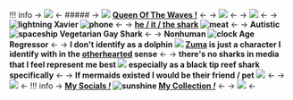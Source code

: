 !!! info
    -> ![](https://64.media.tumblr.com/0b10f2f21129eeb35ebc0ae1dc4934c4/007ee620728c3d31-f7/s400x600/c1bd9e26e10195fb1303098ca80ee32454b258f7.gif) <-
    ##### -> ![](https://64.media.tumblr.com/1a1f9070c4b9430df13db626dbb15259/fc195eab02d4bd0d-d9/s75x75_c1/53fbfbc743b98490cc0d722d7ae8757f934abcec.gif) [**Queen Of The Waves !**](https://open.spotify.com/track/3QgInVIXkrZDRVQfuKUxSm?si=d5OngyMsRSWBgfjZfpin9w) <-
    -> ![](https://64.media.tumblr.com/ab2a8b390e38df930ba76363b5aee5d5/bb2ef01986825211-df/s640x960/9c5c47c84807cf5d4e6e019e5ca412863e70346c.gif) <-
    -> ![](https://i.ibb.co/2jmP99w/4864-FB2-D-0142-42-E4-AB28-3-F728784-A52-A.gif) <-
    -> **![lightning](https://64.media.tumblr.com/0e566fc7741c0ce116da26e2ab5d06d4/deae237d6db26746-a6/s75x75_c1/2c63b3c460e6dddfd06268f8abef22c8fbc8e355.gif) Xavier  ![phone](https://64.media.tumblr.com/e18045cc4ee33b01e03a745fcb42d583/e01acb997098312a-e1/s75x75_c1/5eea3d1950b18f5c7b049c1112b1cc7256e42c7c.gif)** <-
    -> **[he / it / the shark](https://en.pronouns.page/@cyadical) ![meat](https://64.media.tumblr.com/084749d34a0f27b856d3b65301a8ebd4/e01acb997098312a-8d/s75x75_c1/17c5f57ec6e7e0188180965203bcf1a7890d211d.gif)** <-
    -> **Autistic ![spaceship](https://64.media.tumblr.com/4bdb6de4d193115a46603e10c456367f/e01acb997098312a-e7/s75x75_c1/c91745683e9598cb1c6b4b594323fb688397904e.gif) Vegetarian  Gay Shark** <-
     -> **Nonhuman ![clock](https://64.media.tumblr.com/f5e6cc3836f236ff337e9f3bc3002d1d/fc195eab02d4bd0d-82/s75x75_c1/d6125c7bbc3d27dbd687c7c7f9916c611496aa2f.gif) Age Regressor** <-
     -> **I don't identify as a dolphin ![](https://64.media.tumblr.com/bf6729b8c1e6bc801f89ce15733294e1/e01acb997098312a-3f/s75x75_c1/c866598c7cf6a05bad8b6e9042de45b3b047c257.gif) [Zuma](https://barbiemovies.fandom.com/wiki/Zuma) is just a character I identify with in the [otherhearted](https://otherkin.fandom.com/wiki/Otherhearted) sense** <-
     -> **there's no sharks in media that I feel represent me best ![](https://64.media.tumblr.com/0dffdea0c5b366c74b44d0737afd9e7a/e01acb997098312a-49/s75x75_c1/f518fca2ca2d4f5faf3e5bcebd676720decf48af.gif) especially as a black tip reef shark specifically** <-
     -> **If mermaids existed I would be their friend / pet**  ![](https://64.media.tumblr.com/68d0cb150a4ca887de6a423c0aa3009b/2ffd6ff0ff8e3f7c-9e/s75x75_c1/80963322ae6e2e6c5c099f6f09b4ba3d3500199c.gif) <-
     -> ![](https://64.media.tumblr.com/0d5c1d54c1e864aa05bf515d2c789f91/bb2ef01986825211-b0/s640x960/48dbfaedaaeb30b177930b0a67f9069d84b30d3c.gif) <-
!!! info
    -> **[My Socials *!*](https://linktr.ee/Cyadical) ![sunshine](https://64.media.tumblr.com/3b9ef21441a188b7337b04d4ac4f1c1c/fc195eab02d4bd0d-cf/s75x75_c1/383d0a22afd92100c47413b060aeb287a268ed0a.gif) [My Collection *!*](https://rentry.co/ToyCollection)** <-
   -> ![](https://64.media.tumblr.com/360ea27b30ac97376ca066147d3e0ee2/cc4b2949838d7c31-ec/s640x960/8e71220e60ecd5f2312d7b01b6a8d9f4406dd06d.gif) <-